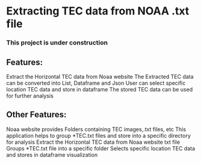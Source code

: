 # Extracting TEC data from NOAA .txt file

### This project is under construction

## Features:

Extract the Horizontal TEC data from Noaa website
The Extracted TEC data can be converted into List, Dataframe and Json
User can select specific location TEC data and store in dataframe
The stored TEC data can be used for further analysis

## Other Features:

Noaa website provides Folders containing TEC images,.txt files, etc
This application helps to group *TEC.txt files and store into a specific directory for analysis
Extract the Horizontal TEC data from Noaa website txt file
Groups *TEC.txt file into a specific folder
Selects specific location TEC data and stores in dataframe
visualization
